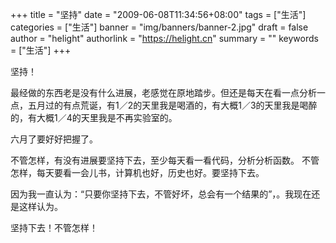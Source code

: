 +++
title = "坚持"
date = "2009-06-08T11:34:56+08:00"
tags = ["生活"]
categories = ["生活"]
banner = "img/banners/banner-2.jpg"
draft = false
author = "helight"
authorlink = "https://helight.cn"
summary = ""
keywords = ["生活"]
+++

坚持！

最经做的东西老是没有什么进展，老感觉在原地踏步。但还是每天在看一点分析一点，五月过的有点荒诞，有1／2的天里我是喝酒的，有大概1／3的天里我是喝醉的，有大概1／4的天里我是不再实验室的。
<!--more-->
六月了要好好把握了。

   不管怎样，有没有进展要坚持下去，至少每天看一看代码，分析分析函数。
   不管怎样，每天要看一会儿书，计算机也好，历史也好。要坚持下去。
   
   因为我一直认为：“只要你坚持下去，不管好坏，总会有一个结果的”，。我现在还是这样认为。

坚持下去！不管怎样！